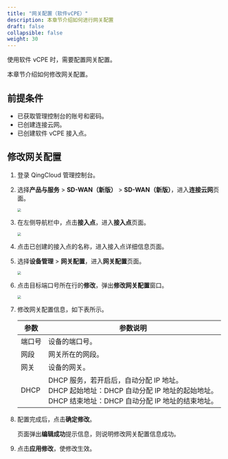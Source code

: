 ```yaml
---
title: "网关配置（软件vCPE）"
description: 本章节介绍如何进行网关配置
draft: false
collapsible: false
weight: 30
---
```


使用软件 vCPE 时，需要配置网关配置。

本章节介绍如何修改网关配置。

## 前提条件

- 已获取管理控制台的账号和密码。
- 已创建连接云网。
- 已创建软件 vCPE 接入点。

## 修改网关配置

1. 登录 QingCloud 管理控制台。

2. 选择**产品与服务** > **SD-WAN（新版）** > **SD-WAN（新版）**，进入**连接云网**页面。

   <img src="../../../../_images/qs_cloud_network.png" style="zoom:50%;" />

3. 在左侧导航栏中，点击**接入点**，进入**接入点**页面。

   <img src="../../../../_images/qs_light_access.png" style="zoom:50%;" />

4. 点击已创建的接入点的名称，进入接入点详细信息页面。

5. 选择**设备管理** > **网关配置**，进入**网关配置**页面。

   <img src="../../../../_images/um_gateway_config.png" style="zoom:50%;" />

6. 点击目标端口号所在行的**修改**，弹出**修改网关配置**窗口。

   <img src="../../../../_images/um_gateway_config_details.png" style="zoom:50%;" />

7. 修改网关配置信息，如下表所示。

   | 参数   | 参数说明                                                     |
   | ------ | ------------------------------------------------------------ |
   | 端口号 | 设备的端口号。                                               |
   | 网段   | 网关所在的网段。                                             |
   | 网关   | 设备的网关。                                                 |
   | DHCP   | DHCP 服务，若开启后，自动分配 IP 地址。<br />DHCP 起始地址：DHCP 自动分配 IP 地址的起始地址。<br />DHCP 结束地址：DHCP 自动分配 IP 地址的结束地址。 |

8. 配置完成后，点击**确定修改**。

   页面弹出**编辑成功**提示信息，则说明修改网关配置信息成功。
   
9. 点击**应用修改**，使修改生效。

